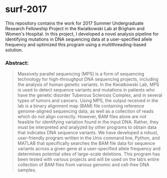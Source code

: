 # surf-2017
This repository contains the work for 2017 Summer Undergraduate Research Fellowship Project in the Kwiatkowski Lab at Brigham and Women's Hospital. In this project, I developed a novel analysis pipeline for identifying mutations in DNA sequencing data at a user-specified allele frequency and optimized this program using a multithreading-based solution.

### Abstract: ###
>Massively parallel sequencing (MPS) is a form of sequencing technology for high-throughput DNA sequencing projects, including the analysis of human genetic variants. In the Kwiatkowski Lab, MPS is used to detect sequence variants and mutations in patients who have the genetic disorder Tuberous Sclerosis Complex, and in several types of tumors and cancers. Using MPS, the output received in the lab is a binary alignment map (BAM) file containing reference genome-aligned sequencing data, as well as a collection of reads which do not align correctly. However, BAM files alone are not feasible for identifying variation found in the input DNA. Rather, they must be interpreted and analyzed by other programs to obtain data that indicates DNA sequence variants. We have developed a robust, user-friendly program written in the Unix command line, Python, and MATLAB that specifically searches the BAM file data for sequence variants across a given gene at a user-specified allele frequency and determines potential sites of large-scale deletions. This program has been tested with various projects and will be used on the lab’s entire collection of BAM files from various genomic and cell-free DNA samples.

